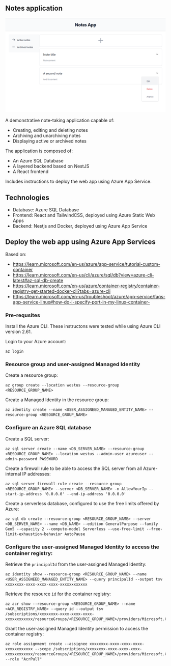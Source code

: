 ## Notes application

![alt text](images/image.png)

A demonstrative note-taking application capable of:
 - Creating, editing and deleting notes
 - Archiving and unarchiving notes
 - Displaying active or archived notes

The application is composed of:
 - An Azure SQL Database
 - A layered backend based on NestJS
 - A React frontend

Includes instructions to deploy the web app using Azure App Service.

## Technologies

- Database: Azure SQL Database
- Frontend: React and TailwindCSS, deployed using Azure Static Web Apps
- Backend: Nestjs and Docker, deployed using Azure App Service

## Deploy the web app using Azure App Services

Based on:
- https://learn.microsoft.com/en-us/azure/app-service/tutorial-custom-container
- https://learn.microsoft.com/en-us/cli/azure/sql/db?view=azure-cli-latest#az-sql-db-create
- https://learn.microsoft.com/en-us/azure/container-registry/container-registry-get-started-docker-cli?tabs=azure-cli 
- https://learn.microsoft.com/en-us/troubleshoot/azure/app-service/faqs-app-service-linux#how-do-i-specify-port-in-my-linux-container-

### Pre-requsites
Install the Azure CLI. These instructons were tested while using Azure CLI version 2.61.

Login to your Azure account:
```
az login
```

### Resource group and user-assigned Managed Identity

Create a resource group:
```
az group create --location westus --resource-group <RESOURCE_GROUP_NAME>
```

Create a Managed Identity in the resource group:
```
az identity create --name <USER_ASSIGNEED_MANAGED_ENTITY_NAME> --resource-group <RESOURCE_GROUP_NAME>
```


### Configure an Azure SQL database

Create a SQL server:
```
az sql server create --name <DB_SERVER_NAME> --resource-group <RESOURCE_GROUP_NAME> --location westus --admin-user azureuser --admin-password PASSWORD
```

Create a firewall rule to be able to access the SQL server from all Azure-internal IP addresses:
```
az sql server firewall-rule create --resource-group <RESOURCE_GROUP_NAME> --server <DB_SERVER_NAME> -n AllowYourIp --start-ip-address '0.0.0.0' --end-ip-address '0.0.0.0'
```


Create a serverless database, configured to use the free limits offered by Azure:
```
az sql db create --resource-group <RESOURCE_GROUP_NAME> --server <DB_SERVER_NAME> --name <DB_NAME> --edition GeneralPurpose --family Gen5 --capacity 2 --compute-model Serverless --use-free-limit --free-limit-exhaustion-behavior AutoPause
```


### Configure the user-assigned Managed Identity to access the container registry:

Retrieve the `principalId` from the user-assigned Managed Identity:
```
az identity show --resource-group <RESOURCE_GROUP_NAME> --name <USER_ASSIGNEED_MANAGED_ENTITY_NAME> --query principalId --output tsv
xxxxxxxx-xxxx-xxxx-xxxx-xxxxxxxxxxxx
```

Retrieve the resource `id` for the container registry:
```
az acr show --resource-group <RESOURCE_GROUP_NAME> --name <ACR_REGISTRY_NAME> --query id --output tsv
/subscriptions/xxxxxxxx-xxxx-xxxx-xxxx-xxxxxxxxxxxx/resourceGroups/<RESOURCE_GROUP_NAME>/providers/Microsoft.ContainerRegistry/registries/<ACR_REGISTRY_NAME>
```

Grant the user-assigned Managed Identity permission to access the container registry:
```
az role assignment create --assignee xxxxxxxx-xxxx-xxxx-xxxx-xxxxxxxxxxxx --scope /subscriptions/xxxxxxxx-xxxx-xxxx-xxxx-xxxxxxxxxxxx/resourceGroups/<RESOURCE_GROUP_NAME>/providers/Microsoft.ContainerRegistry/registries/<ACR_REGISTRY_NAME> --role "AcrPull"
```
